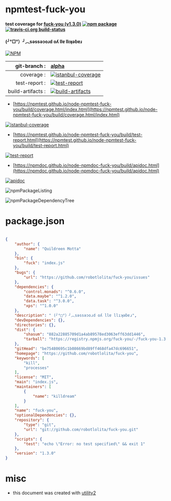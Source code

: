 # npmtest-fuck-you

#### test coverage for  [fuck-you (v1.3.0)](https://github.com/robotlolita/fuck-you)  [![npm package](https://img.shields.io/npm/v/npmtest-fuck-you.svg?style=flat-square)](https://www.npmjs.org/package/npmtest-fuck-you) [![travis-ci.org build-status](https://api.travis-ci.org/npmtest/node-npmtest-fuck-you.svg)](https://travis-ci.org/npmtest/node-npmtest-fuck-you)

####  (╯°□°）╯︵sǝssǝɔoɹd oʎ llɐ llıʞǝɓɐɹ

[![NPM](https://nodei.co/npm/fuck-you.png?downloads=true&downloadRank=true&stars=true)](https://www.npmjs.com/package/fuck-you)

| git-branch : | [alpha](https://github.com/npmtest/node-npmtest-fuck-you/tree/alpha)|
|--:|:--|
| coverage : | [![istanbul-coverage](https://npmtest.github.io/node-npmtest-fuck-you/build/coverage.badge.svg)](https://npmtest.github.io/node-npmtest-fuck-you/build/coverage.html/index.html)|
| test-report : | [![test-report](https://npmtest.github.io/node-npmtest-fuck-you/build/test-report.badge.svg)](https://npmtest.github.io/node-npmtest-fuck-you/build/test-report.html)|
| build-artifacts : | [![build-artifacts](https://npmtest.github.io/node-npmtest-fuck-you/glyphicons_144_folder_open.png)](https://github.com/npmtest/node-npmtest-fuck-you/tree/gh-pages/build)|

- [https://npmtest.github.io/node-npmtest-fuck-you/build/coverage.html/index.html](https://npmtest.github.io/node-npmtest-fuck-you/build/coverage.html/index.html)

[![istanbul-coverage](https://npmtest.github.io/node-npmtest-fuck-you/build/screenCapture.buildCi.browser.%252Ftmp%252Fbuild%252Fcoverage.lib.html.png)](https://npmtest.github.io/node-npmtest-fuck-you/build/coverage.html/index.html)

- [https://npmtest.github.io/node-npmtest-fuck-you/build/test-report.html](https://npmtest.github.io/node-npmtest-fuck-you/build/test-report.html)

[![test-report](https://npmtest.github.io/node-npmtest-fuck-you/build/screenCapture.buildCi.browser.%252Ftmp%252Fbuild%252Ftest-report.html.png)](https://npmtest.github.io/node-npmtest-fuck-you/build/test-report.html)

- [https://npmdoc.github.io/node-npmdoc-fuck-you/build/apidoc.html](https://npmdoc.github.io/node-npmdoc-fuck-you/build/apidoc.html)

[![apidoc](https://npmdoc.github.io/node-npmdoc-fuck-you/build/screenCapture.buildCi.browser.%252Ftmp%252Fbuild%252Fapidoc.html.png)](https://npmdoc.github.io/node-npmdoc-fuck-you/build/apidoc.html)

![npmPackageListing](https://npmtest.github.io/node-npmtest-fuck-you/build/screenCapture.npmPackageListing.svg)

![npmPackageDependencyTree](https://npmtest.github.io/node-npmtest-fuck-you/build/screenCapture.npmPackageDependencyTree.svg)



# package.json

```json

{
    "author": {
        "name": "Quildreen Motta"
    },
    "bin": {
        "fuck": "index.js"
    },
    "bugs": {
        "url": "https://github.com/robotlolita/fuck-you/issues"
    },
    "dependencies": {
        "control.monads": "^0.6.0",
        "data.maybe": "^1.2.0",
        "data.task": "^3.0.0",
        "xps": "^1.0.0"
    },
    "description": " (╯°□°）╯︵sǝssǝɔoɹd oʎ llɐ llıʞǝɓɐɹ",
    "devDependencies": {},
    "directories": {},
    "dist": {
        "shasum": "882a22885709d1a4ab89578ed3063eff63dd1446",
        "tarball": "https://registry.npmjs.org/fuck-you/-/fuck-you-1.3.0.tgz"
    },
    "gitHead": "be75480695c1b08669bd89ff468dfa47dc696651",
    "homepage": "https://github.com/robotlolita/fuck-you",
    "keywords": [
        "kill",
        "processes"
    ],
    "license": "MIT",
    "main": "index.js",
    "maintainers": [
        {
            "name": "killdream"
        }
    ],
    "name": "fuck-you",
    "optionalDependencies": {},
    "repository": {
        "type": "git",
        "url": "git://github.com/robotlolita/fuck-you.git"
    },
    "scripts": {
        "test": "echo \"Error: no test specified\" && exit 1"
    },
    "version": "1.3.0"
}
```



# misc
- this document was created with [utility2](https://github.com/kaizhu256/node-utility2)
